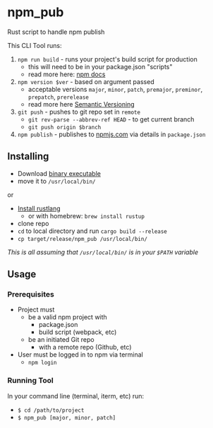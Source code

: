 # npm_pub
Rust script to handle npm publish

This CLI Tool runs:

1. `npm run build` - runs your project's build script for production
    * this will need to be in your package.json "scripts"
    * read more here: [npm docs](https://docs.npmjs.com/misc/scripts)
2. `npm version $ver` - based on argument passed 
    * acceptable versions `major`, `minor`, `patch`, `premajor`, `preminor`, `prepatch`, `prerelease`
    * read more here [Semantic Versioning](https://semver.org/)
3. `git push` - pushes to git repo set in `remote`
    * `git rev-parse --abbrev-ref HEAD` - to get current branch
    * `git push origin $branch`
4. `npm publish` - publishes to [npmjs.com](https://npmjs.com) via details in `package.json`

## Installing

* Download [binary executable](https://github.com/Sparkmasterflex/npm_pub/releases/tag/0.1.0) 
* move it to `/usr/local/bin/`

or

* [Install rustlang](https://www.rust-lang.org/tools/install)
    - or with homebrew: `brew install rustup`
* clone repo
* `cd` to local directory and run `cargo build --release`
* `cp target/release/npm_pub /usr/local/bin/`

_This is all assuming that `/usr/local/bin/` is in your `$PATH` variable_

## Usage

### Prerequisites

* Project must
   *  be a valid npm project with
      * package.json
      * build script (webpack, etc)
   * be an initiated Git repo
      * with a remote repo (Github, etc)
* User must be logged in to npm via terminal
  * `npm login`

### Running Tool

In your command line (terminal, iterm, etc) run:
* `$ cd /path/to/project`
* `$ npm_pub [major, minor, patch]`
